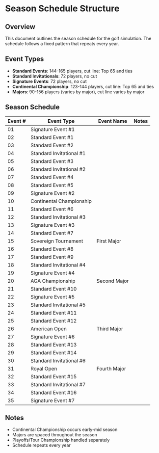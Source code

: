 # Season Schedule Structure

## Overview
This document outlines the season schedule for the golf simulation. The schedule follows a fixed pattern that repeats every year.

## Event Types
- **Standard Events**: 144-165 players, cut line: Top 65 and ties
- **Standard Invitationals**: 72 players, no cut
- **Signature Events**: 72 players, no cut
- **Continental Championship**: 123-144 players, cut line: Top 65 and ties
- **Majors**: 90-156 players (varies by major), cut line varies by major

## Season Schedule

| Event # | Event Type | Event Name | Notes |
|---------|------------|------------|-------|
| 01 | Signature Event #1 | | |
| 02 | Standard Event #1 | | |
| 03 | Standard Event #2 | | |
| 04 | Standard Invitational #1 | | |
| 05 | Standard Event #3 | | |
| 06 | Standard Invitational #2 | | |
| 07 | Standard Event #4 | | |
| 08 | Standard Event #5 | | |
| 09 | Signature Event #2 | | |
| 10 | Continental Championship | | |
| 11 | Standard Event #6 | | |
| 12 | Standard Invitational #3 | | |
| 13 | Signature Event #3 | | |
| 14 | Standard Event #7 | | |
| 15 | Sovereign Tournament | First Major | |
| 16 | Standard Event #8 | | |
| 17 | Standard Event #9 | | |
| 18 | Standard Invitational #4 | | |
| 19 | Signature Event #4 | | |
| 20 | AGA Championship | Second Major | |
| 21 | Standard Event #10 | | |
| 22 | Signature Event #5 | | |
| 23 | Standard Invitational #5 | | |
| 24 | Standard Event #11 | | |
| 25 | Standard Event #12 | | |
| 26 | American Open | Third Major | |
| 27 | Signature Event #6 | | |
| 28 | Standard Event #13 | | |
| 29 | Standard Event #14 | | |
| 30 | Standard Invitational #6 | | |
| 31 | Royal Open | Fourth Major | |
| 32 | Standard Event #15 | | |
| 33 | Standard Invitational #7 | | |
| 34 | Standard Event #16 | | |
| 35 | Signature Event #7 | | |

## Notes
- Continental Championship occurs early-mid season
- Majors are spaced throughout the season
- Playoffs/Tour Championship handled separately
- Schedule repeats every year 